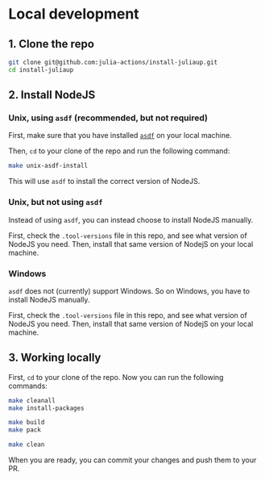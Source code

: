 # Local development

## 1. Clone the repo

```bash
git clone git@github.com:julia-actions/install-juliaup.git
cd install-juliaup
```

## 2. Install NodeJS

### Unix, using `asdf` (recommended, but not required)

First, make sure that you have installed [`asdf`](https://asdf-vm.com/) on your local machine.

Then, `cd` to your clone of the repo and run the following command:

```bash
make unix-asdf-install
```

This will use `asdf` to install the correct version of NodeJS.

### Unix, but not using `asdf`

Instead of using `asdf`, you can instead choose to install NodeJS manually.

First, check the `.tool-versions` file in this repo, and see what version of NodeJS you need. Then, install that same version of NodejS on your local machine.

### Windows

`asdf` does not (currently) support Windows. So on Windows, you have to install NodeJS manually.

First, check the `.tool-versions` file in this repo, and see what version of NodeJS you need. Then, install that same version of NodejS on your local machine.

## 3. Working locally

First, `cd` to your clone of the repo. Now you can run the following commands:

```bash
make cleanall
make install-packages

make build
make pack

make clean
```

When you are ready, you can commit your changes and push them to your PR.
